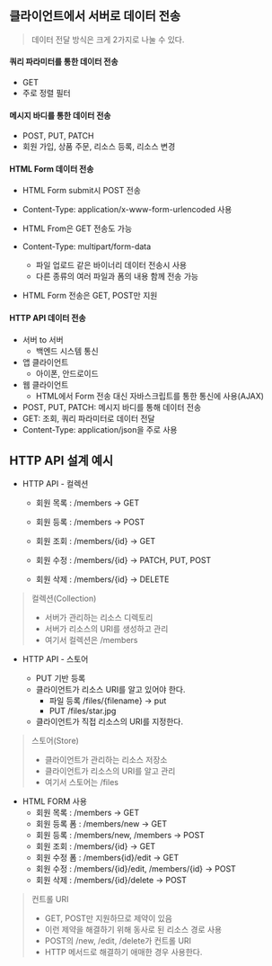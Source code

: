 ## 클라이언트에서 서버로 데이터 전송

> 데이터 전달 방식은 크게 2가지로 나눌 수 있다.

#### 쿼리 파라미터를 통한 데이터 전송

- GET
- 주로 정렬 필터

#### 메시지 바디를 통한 데이터 전송

- POST, PUT, PATCH
- 회원 가입, 상품 주문, 리소스 등록, 리소스 변경

#### HTML Form 데이터 전송

- HTML Form submit시 POST 전송

- Content-Type: application/x-www-form-urlencoded 사용

- HTML From은 GET 전송도 가능

- Content-Type: multipart/form-data
  - 파일 업로드 같은 바이너리 데이터 전송시 사용
  - 다른 종류의 여러 파일과 폼의 내용 함께 전송 가능
- HTML Form 전송은 GET, POST만 지원

#### HTTP API 데이터 전송

- 서버 to 서버
  - 백엔드 시스템 통신
- 앱 클라이언트
  - 아이폰, 안드로이드
- 웹 클라이언트
  - HTML에서 Form 전송 대신 자바스크립트를 통한 통신에 사용(AJAX)
- POST, PUT, PATCH: 메시지 바디를 통해 데이터 전송
- GET: 조회, 쿼리 파라미터로 데이터 전달
- Content-Type: application/json을 주로 사용

## HTTP API 설계 예시

- HTTP API - 컬렉션

  - 회원 목록 : /members -> GET

  - 회원 등록 : /members -> POST

  - 회원 조회 : /members/{id} -> GET

  - 회원 수정 : /members/{id} -> PATCH, PUT, POST

  - 회원 삭제 : /members/{id} -> DELETE

> 컬렉션(Collection)
>
> - 서버가 관리하는 리소스 디렉토리
> - 서버가 리소스의 URI를 생성하고 관리
> - 여기서 컬렉션은 /members

- HTTP API - 스토어

  - PUT 기반 등록
  - 클라이언트가 리소스 URI를 알고 있어야 한다.
    - 파일 등록 /files/{filename} -> put
    - PUT /files/star.jpg
  - 클라이언트가 직접 리소스의 URI를 지정한다.

> 스토어(Store)
>
> - 클라이언트가 관리하는 리소스 저장소
> - 클라이언트가 리소스의 URI를 알고 관리
> - 여기서 스토어는 /files

- HTML FORM 사용
  - 회원 목록 : /members -> GET
  - 회원 등록 폼 : /members/new -> GET
  - 회원 등록 : /members/new, /members -> POST
  - 회원 조회 : /members/{id} -> GET
  - 회원 수정 폼 : /members{id}/edit -> GET
  - 회원 수정 : /members/{id}/edit, /members/{id} -> POST
  - 회원 삭제 : /members/{id}/delete -> POST

> 컨트롤 URI
>
> - GET, POST만 지원하므로 제약이 있음
> - 이런 제약을 해결하기 위해 동사로 된 리소스 경로 사용
> - POST의 /new, /edit, /delete가 컨트롤 URI
> - HTTP 메서드로 해결하기 애매한 경우 사용한다.
